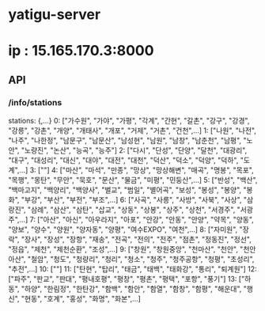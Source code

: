 # yatigu-server
# ip : 15.165.170.3:8000  

## API
### /info/stations
    
stations: {,…}
0: ["가수원", "가야", "가평", "각계", "간현", "갈촌", "강구", "강경", "강릉", "강촌", "개양", "개태사", "개포", "거제", "거촌", "건천",…]
1: ["나원", "나전", "나주", "나한정", "남문구", "남문산", "남성현", "남원", "남창", "남춘천", "남평", "노안", "노량진", "논산", "능곡", "능주"]
2: ["다시", "단성", "단양", "달천", "대광리", "대구", "대성리", "대신", "대야", "대전", "대천", "덕산", "덕소", "덕양", "덕하", "도계",…]
3: [""]
4: ["마산", "마석", "만종", "망상", "망상해변", "매곡", "명봉", "목포", "목행", "몽탄", "무안", "묵호", "문산", "물금", "미평", "민둥산",…]
5: ["반성", "백산", "백마고지", "백양리", "백양사", "벌교", "범일", "별어곡", "보성", "봉성", "봉양", "봉화", "부강", "부산", "부전", "부조",…]
6: ["사곡", "사릉", "사방", "사북", "사상", "삼랑진", "삼례", "삼산", "삼탄", "삽교", "상동", "상봉", "상주", "상천", "서경주", "서광주",…]
7: ["아산", "아신", "아우라지", "아포", "안강", "안동", "안양", "약목", "양동", "양보", "양수", "양원", "양자동", "양평", "여수EXPO", "여천",…]
8: ["자미원", "장락", "장사", "장성", "장항", "재송", "전곡", "전의", "전주", "점촌", "정동진", "정선", "정읍", "제천", "제천순환", "조성",…]
9: ["창원", "창원중앙", "천마산", "천안", "천안아산", "철암", "청도", "청량리", "청리", "청소", "청주", "청주공항", "청평", "초성리", "추전",…]
10: [""]
11: ["탄현", "탑리", "태금", "태백", "태화강", "통리", "퇴계원"]
12: ["파주", "판교", "판대", "평내호평", "평창", "평촌", "평택", "포항", "풍기"]
13: ["하동", "하양", "한림정", "한탄강", "함백", "함안", "함열", "함창", "함평", "해운대", "행신", "현동", "호계", "홍성", "화명", "화본",…]
    

